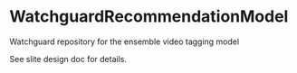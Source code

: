 # WatchguardRecommendationModel
Watchguard repository for the ensemble video tagging model

See slite design doc for details.
